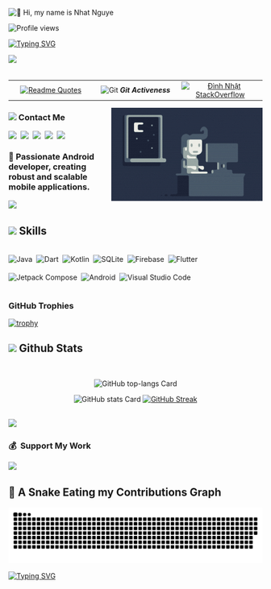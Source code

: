 
![👋 Hi, my name is Nhat Nguye](https://user-images.githubusercontent.com/10498744/210012254-234538ff-d198-48aa-8964-37e6fd45d227.gif)


![Profile views](https://komarev.com/ghpvc/?username=apelion283&label=Profile%20views&color=0e75b6&style=flat)

[![Typing SVG](https://readme-typing-svg.demolab.com?font=Fira+Code&weight=900&pause=1000&color=01F71F&center=true&vCenter=true&width=435&lines=%F0%9F%91%8B+Hi%2C+my+name+is+Nhat+Nguyen)](https://git.io/typing-svg)


<img src="https://user-images.githubusercontent.com/73097560/115834477-dbab4500-a447-11eb-908a-139a6edaec5c.gif"><br><br>

  <table width="100%" border="0" cellspacing="0" cellpadding="0" align="center">
  <tr>
    <td width="33%" align="center">
      <a href="https://github.com/piyushsuthar/github-readme-quotes">
        <img src="https://quotes-github-readme.vercel.app/api?type=vertical&border=true&theme=dark" alt="Readme Quotes" width="100%">
      </a>
    </td>
    <td width="33%" align="center">
      <img src="https://media.giphy.com/media/W5eoZHPpUx9sapR0eu/giphy.gif" width="30" alt="Git"/>&nbsp;<i><b>Git Activeness</b></i>
    </td>
    <td width="33%" align="center">
      <a href="https://stackoverflow.com/users/22911300/%c4%90%c3%acnh-nh%e1%ba%adt">
        <img src="https://github-readme-stackoverflow.vercel.app/?userID=22911300&theme=dark" alt="Đình Nhật StackOverflow" width="100%">
      </a>
    </td>
  </tr>
</table>

<img alt="Night Coding" src="https://raw.githubusercontent.com/AVS1508/AVS1508/master/assets/Night-Coding.gif" align="right"/>

### <img src='https://raw.githubusercontent.com/ShahriarShafin/ShahriarShafin/main/Assets/handshake.gif' width="80px"> Contact Me
<p align="left"><a href="nhat.nd283@gmail.com" target="_blank"><img src="https://img.shields.io/badge/Gmail-D14836?style=for-the-badge&logo=gmail&logoColor=white" height="28" style="margin-right: 4px"></a> <a href="https://www.facebook.com/nhat.nguyendinh.146" target="_blank"><img src="https://img.shields.io/badge/Facebook-1877F2?style=for-the-badge&logo=facebook&logoColor=white" height="28" style="margin-right: 4px"></a> <a href="https://github.com/apelion283" target="_blank"><img src="https://img.shields.io/badge/GitHub-100000?style=for-the-badge&logo=github&logoColor=white" height="28" style="margin-right: 4px"></a> <a href="https://www.linkedin.com/in/apelion283" target="_blank"><img src="https://img.shields.io/badge/LinkedIn-0077B5?style=for-the-badge&logo=linkedin&logoColor=white" height="28" style="margin-right: 4px"></a> <a href="/x.com/nhat_apelion283" target="_blank"><img src="https://img.shields.io/badge/Twitter-000000?style=for-the-badge&logo=X&logoColor=white" height="28" style="margin-right: 4px"></a></p>

 **<h3 align="left">🚀 Passionate Android developer, creating robust and scalable mobile applications.</h3>**


<img src="https://user-images.githubusercontent.com/73097560/115834477-dbab4500-a447-11eb-908a-139a6edaec5c.gif"><br>

## <img src="https://media2.giphy.com/media/QssGEmpkyEOhBCb7e1/giphy.gif?cid=ecf05e47a0n3gi1bfqntqmob8g9aid1oyj2wr3ds3mg700bl&rid=giphy.gif" width ="25"><b> Skills</b>
<br>

<div style="display: flex; flex-wrap: wrap; gap: 4px; justify-content: left;"><img src="https://img.shields.io/badge/Java-007396?logo=java&logoColor=white" height="32" alt="Java" style="margin-right: 4px"> <img src="https://img.shields.io/badge/Dart-0175C2?logo=dart&logoColor=white" height="32" alt="Dart" style="margin-right: 4px"> <img src="https://img.shields.io/badge/Kotlin-0095D5?logo=kotlin&logoColor=white" height="32" alt="Kotlin" style="margin-right: 4px"> <img src="https://img.shields.io/badge/SQLite-003B57?logo=sqlite&logoColor=white" height="32" alt="SQLite" style="margin-right: 4px"> <img src="https://img.shields.io/badge/Firebase-FFCA28?logo=firebase&logoColor=white" height="32" alt="Firebase" style="margin-right: 4px"> <img src="https://img.shields.io/badge/Flutter-02569B?logo=flutter&logoColor=white" height="32" alt="Flutter" style="margin-right: 4px"> <img src="https://img.shields.io/badge/Jetpack%20Compose-Native%20UI-blue" height="32" alt="Jetpack Compose" style="margin-right: 4px"> <img src="https://img.shields.io/badge/Android-3DDC84?logo=android&logoColor=white" height="32" alt="Android" style="margin-right: 4px"> <img src="https://img.shields.io/badge/Visual_Studio_Code-007ACC?logo=visual-studio-code&logoColor=white" height="32" alt="Visual Studio Code" style="margin-right: 4px"></div>

 **<h3 align="left">GitHub Trophies</h3>**
 
[![trophy](https://github-profile-trophy.vercel.app/?username=apelion283)](https://github.com/ryo-ma/github-profile-trophy)

## <img src="https://media.giphy.com/media/iY8CRBdQXODJSCERIr/giphy.gif" width="35"><b> Github Stats </b>
<br>

<p align="center">
  <img width="48%" src="https://github-readme-stats.vercel.app/api/top-langs?username=apelion283&theme=react&hide_title=false&layout=compact&langs_count=1006&hide_progress=false&card_width=400" alt="GitHub top-langs Card" />
</p>

<p align="center">
  <img width="48%" src="https://github-readme-stats.vercel.app/api?username=apelion283&theme=react&hide_title=false&hide_rank=false&show_icons=false&include_all_commits=false&count_private=true&line_height=23" alt="GitHub stats Card" />
<a href="https://git.io/streak-stats"><img width="48%" src="https://github-readme-streak-stats-blond-seven.vercel.app?user=apelion283&theme=react&date_format=j%2Fn%5B%2FY%5D&exclude_days=Sun%2CSat" alt="GitHub Streak" /></a>
</p>

<br>
<img src="https://user-images.githubusercontent.com/73097560/115834477-dbab4500-a447-11eb-908a-139a6edaec5c.gif">
<br>

### 💰 &nbsp;Support My Work
 
<p align="left"><a href="https://www.paypal.com/paypalme/apelion283" target="_blank"><img src="https://img.shields.io/badge/PayPal-00457C?style=for-the-badge&logo=paypal&logoColor=white" height="36" style="margin-right: 4px"></a></p>

<p align="center">

## 🐍 A Snake Eating my Contributions Graph
![snake_gif](https://github.com/apelion283/apelion283/blob/output/github-snake-dark.svg)
</p>

<p align="center">

[![Typing SVG](https://readme-typing-svg.demolab.com?font=Fira+Code&weight=900&pause=1000&color=01F71F&center=true&vCenter=true&multiline=true&width=1000&height=100&lines=Thanks+for+visit+my+profile!;See+You+%E2%9D%A4+%E2%9D%A4+%E2%9D%A4)](https://git.io/typing-svg)

</p>
